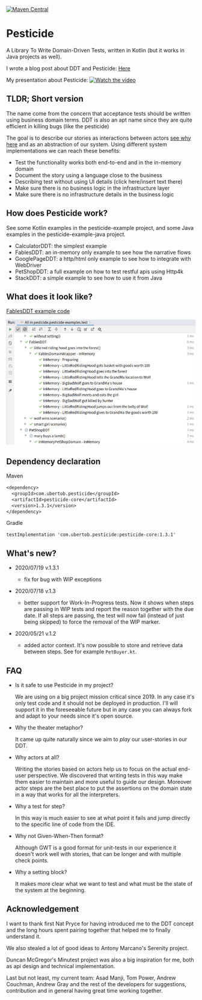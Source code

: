 [![Maven Central](https://maven-badges.herokuapp.com/maven-central/com.ubertob.pesticide/pesticide-core/badge.svg?style=plastic)](https://maven-badges.herokuapp.com/maven-central/com.ubertob.pesticide/pesticide-core)

# Pesticide

A Library To Write Domain-Driven Tests, written in Kotlin (but it works in Java projects as well).

I wrote a blog post about DDT and Pesticide:
[Here](https://medium.com/javarevisited/beyond-traditional-acceptance-tests-79cbcee63eda)

My presentation about Pesticide:
[![Watch the video](https://secure.meetupstatic.com/photos/event/2/2/c/0/highres_490268896.jpeg)](https://youtu.be/cUNVTXf6LxY)

## TLDR; Short version

The name come from the concern that acceptance tests should be written using business domain terms. DDT is also an apt name since they are quite efficient in killing bugs (like the pesticide)

The goal is to describe our stories as interactions between actors [see why here](https://www.infoq.com/presentations/pragmatic-personas/) and as an abstraction of our system. Using different system implementations we can reach these benefits:

- Test the functionality works both end-to-end and in the in-memory domain
- Document the story using a language close to the business
- Describing test without using UI details (click here/insert text there)
- Make sure there is no business logic in the infrastructure layer
- Make sure there is no infrastructure details in the business logic

## How does Pesticide work?
See some Kotlin examples in the pesticide-example project, and some Java examples in the pesticide-example-java project.

- CalculatorDDT: the simplest example
- FablesDDT: an in-memory only example to see how the narrative flows
- GooglePageDDT: a http/html only example to see how to integrate with WebDriver
- PetShopDDT: a full example on how to test restful apis using Http4k
- StackDDT: a simple example to see how to use it from Java

## What does it look like?

[FablesDDT example code](pesticide-examples/src/test/kotlin/com/ubertob/pesticide/examples/fables/FablesDDT.kt)

![tests running](docs/FablesTestRunning.png)

## Dependency declaration
Maven
```
<dependency>
  <groupId>com.ubertob.pesticide</groupId>
  <artifactId>pesticide-core</artifactId>
  <version>1.3.1</version>
</dependency>
```

Gradle
```
testImplementation 'com.ubertob.pesticide:pesticide-core:1.3.1'
```

## What's new?

* 2020/07/19 v.1.3.1
  - fix for bug with WIP exceptions
  
* 2020/07/18 v.1.3
  - better support for Work-In-Progress tests. Now it shows when steps are passing in WIP tests and report the reason together with the due date. 
  If all steps are passing, the test will now fail (instead of just being skipped) to force the removal of the WIP marker.

* 2020/05/21 v.1.2
  - added actor context. It's now possible to store and retrieve data between steps. See for example `PetBuyer.kt`.


## FAQ

- Is it safe to use Pesticide in my project?

    We are using on a big project mission critical since 2019. In any case it's only test code and it should not be deployed in production. 
    I'll will support it in the foreseeable future but in any case you can always fork and adapt to your needs since it's open source.

- Why the theater metaphor?
    
    It came up quite naturally since we aim to *play* our user-stories in our DDT.

- Why actors at all?

    Writing the stories based on actors help us to focus on the actual end-user perspective. We discovered that writing tests in this way make them easier to maintain and more useful to guide our design.
    Moreover actor steps are the best place to put the assertions on the domain state in a way that works for all the interpreters.

- Why a test for step?
    
    In this way is much easier to see at what point it fails and jump directly to the specific line of code from the IDE.

- Why not Given-When-Then format?
    
    Although GWT is a good format for unit-tests in our experience it doesn't work well with stories, that can be longer and with multiple check points.

- Why a setting block?
    
    It makes more clear what we want to test and what must be the state of the system at the beginning.

## Acknowledgement

I want to thank first Nat Pryce for having introduced me to the DDT concept and the long hours spent pairing together that helped me to finally understand it.

We also stealed a lot of good ideas to Antony Marcano's Serenity project.

Duncan McGregor's Minutest project was also a big inspiration for me, both as api design and technical implementation.

Last but not least, my current team: Asad Manji, Tom Power, Andrew Couchman, Andrew Gray and the rest of the developers for suggestions, contribution and in general having great time working together.
